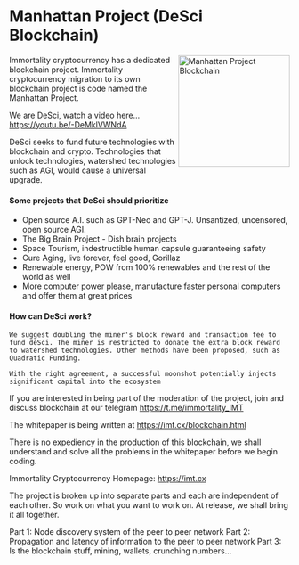 # Manhattan Project (DeSci Blockchain)

<img align="right" src="https://imt.cx/assets/img/logo/mpb.png" width="200" alt="Manhattan Project Blockchain">

Immortality cryptocurrency has a dedicated blockchain project. Immortality cryptocurrency migration to its own blockchain project is code named the Manhattan Project.

We are DeSci, watch a video here... https://youtu.be/-DeMklVWNdA

DeSci seeks to fund future technologies with blockchain and crypto. Technologies that unlock technologies, watershed technologies such as AGI, would cause a universal upgrade.

#### Some projects that DeSci should prioritize
- Open source A.I. such as GPT-Neo and GPT-J. Unsantized, uncensored, open source AGI.
- The Big Brain Project - Dish brain projects
- Space Tourism, indestructible human capsule guaranteeing safety
- Cure Aging, live forever, feel good, Gorillaz
- Renewable energy, POW from 100% renewables and the rest of the world as well
- More computer power please, manufacture faster personal computers and offer them at great prices

#### How can DeSci work?

```We suggest doubling the miner's block reward and transaction fee to fund deSci. The miner is restricted to donate the extra block reward to watershed technologies. Other methods have been proposed, such as Quadratic Funding.```

```With the right agreement, a successful moonshot potentially injects significant capital into the ecosystem```

If you are interested in being part of the moderation of the project, join and discuss blockchain at our telegram https://t.me/immortality_IMT

The whitepaper is being written at https://imt.cx/blockchain.html

There is no expediency in the production of this blockchain, we shall understand and solve all the problems in the whitepaper before we begin coding.

Immortality Cryptocurrency
Homepage: https://imt.cx

The project is broken up into separate parts and each are independent of each other. So work on what you want to work on. At release, we shall bring it all together.

Part 1: Node discovery system of the peer to peer network
Part 2: Propagation and latency of information to the peer to peer network
Part 3: Is the blockchain stuff, mining, wallets, crunching numbers...
